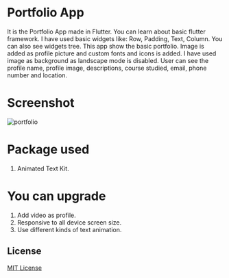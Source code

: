 # Portfolio App
It is the Portfolio App made in Flutter. You can learn about basic flutter framework. I have used basic widgets like: Row, Padding, Text, Column. You can also see widgets tree. This app show the basic portfolio. Image is added as profile picture and custom fonts and icons is added. I have used image as background as landscape mode is disabled. User can see the profile name, profile image, descriptions, course studied, email, phone number and location.

# Screenshot
![portfolio](https://user-images.githubusercontent.com/69492512/174252824-008a9384-ab1a-4984-ba62-ec85a31204c6.gif)


# Package used
1. Animated Text Kit.

# You can upgrade
1. Add video as profile.
3. Responsive to all device screen size.
4. Use different kinds of text animation.




## License
[MIT License](LICENSE)
